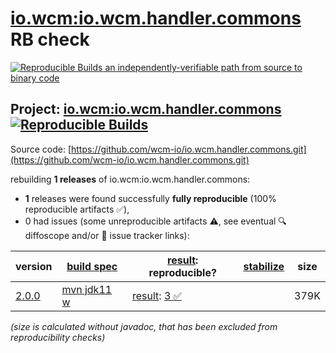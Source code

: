 [io.wcm:io.wcm.handler.commons](https://central.sonatype.com/artifact/io.wcm/io.wcm.handler.commons/versions) RB check
=======

[![Reproducible Builds](https://reproducible-builds.org/images/logos/rb.svg) an independently-verifiable path from source to binary code](https://reproducible-builds.org/)

## Project: [io.wcm:io.wcm.handler.commons](https://central.sonatype.com/artifact/io.wcm/io.wcm.handler.commons/versions) [![Reproducible Builds](https://img.shields.io/endpoint?url=https://raw.githubusercontent.com/jvm-repo-rebuild/reproducible-central/master/content/io/wcm/io.wcm.handler/commons/badge.json)](https://github.com/jvm-repo-rebuild/reproducible-central/blob/master/content/io/wcm/io.wcm.handler/commons/README.md)

Source code: [https://github.com/wcm-io/io.wcm.handler.commons.git](https://github.com/wcm-io/io.wcm.handler.commons.git)

rebuilding **1 releases** of io.wcm:io.wcm.handler.commons:
- **1** releases were found successfully **fully reproducible** (100% reproducible artifacts :white_check_mark:),
- 0 had issues (some unreproducible artifacts :warning:, see eventual :mag: diffoscope and/or :memo: issue tracker links):

| version | [build spec](/BUILDSPEC.md) | [result](https://reproducible-builds.org/docs/jvm/): reproducible? | [stabilize](https://github.com/google/oss-rebuild/blob/main/cmd/stabilize/README.md) | size |
| -- | --------- | ------ | ------ | -- |
| [2.0.0](https://central.sonatype.com/artifact/io.wcm/io.wcm.handler.commons/2.0.0/pom) | [mvn jdk11 w](io.wcm.handler.commons-2.0.0.buildspec) | [result](io.wcm.handler.commons-2.0.0.buildinfo): [3 :white_check_mark: ](io.wcm.handler.commons-2.0.0.buildcompare) | | 379K |

<i>(size is calculated without javadoc, that has been excluded from reproducibility checks)</i>
